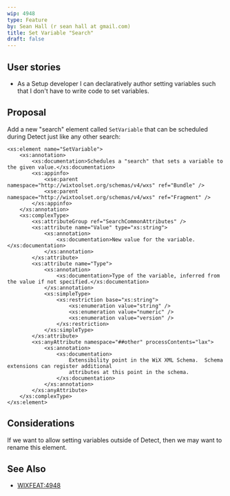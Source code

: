 ```yaml
---
wip: 4948
type: Feature
by: Sean Hall (r sean hall at gmail.com)
title: Set Variable "Search"
draft: false
---
```


## User stories

* As a Setup developer I can declaratively author setting variables such that I don't have to write code to set variables.


## Proposal

Add a new "search" element called `SetVariable` that can be scheduled during Detect just like any other search:

    <xs:element name="SetVariable">
        <xs:annotation>
            <xs:documentation>Schedules a "search" that sets a variable to the given value.</xs:documentation>
            <xs:appinfo>
                <xse:parent namespace="http://wixtoolset.org/schemas/v4/wxs" ref="Bundle" />
                <xse:parent namespace="http://wixtoolset.org/schemas/v4/wxs" ref="Fragment" />
            </xs:appinfo>
        </xs:annotation>
        <xs:complexType>
            <xs:attributeGroup ref="SearchCommonAttributes" />
            <xs:attribute name="Value" type="xs:string">
                <xs:annotation>
                    <xs:documentation>New value for the variable.</xs:documentation>
                </xs:annotation>
            </xs:attribute>
            <xs:attribute name="Type">
                <xs:annotation>
                    <xs:documentation>Type of the variable, inferred from the value if not specified.</xs:documentation>
                </xs:annotation>
                <xs:simpleType>
                    <xs:restriction base="xs:string">
                        <xs:enumeration value="string" />
                        <xs:enumeration value="numeric" />
                        <xs:enumeration value="version" />
                    </xs:restriction>
                </xs:simpleType>
            </xs:attribute>
            <xs:anyAttribute namespace="##other" processContents="lax">
                <xs:annotation>
                    <xs:documentation>
                        Extensibility point in the WiX XML Schema.  Schema extensions can register additional
                        attributes at this point in the schema.
                    </xs:documentation>
                </xs:annotation>
            </xs:anyAttribute>
        </xs:complexType>
    </xs:element>


## Considerations

If we want to allow setting variables outside of Detect, then we may want to rename this element.


## See Also

* [WIXFEAT:4948](https://github.com/wixtoolset/issues/issues/4948)
